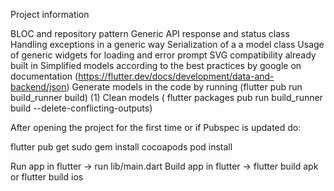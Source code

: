 Project information

BLOC and repository pattern
Generic API response and status class
Handling exceptions in a generic way
Serialization of a a model class
Usage of generic widgets for loading and error prompt
SVG compatibility already built in
Simplified models according to the best practices by google on documentation (https://flutter.dev/docs/development/data-and-backend/json)
Generate models in the code by running (flutter pub run build_runner build) (1)
Clean models ( flutter packages pub run build_runner build --delete-conflicting-outputs)

After opening the project for the first time or if Pubspec is updated do:

flutter pub get
sudo gem install cocoapods
pod install

Run app in flutter -> run lib/main.dart
Build app in flutter -> flutter build apk or flutter build ios